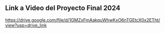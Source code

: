 ## Link a Video del Proyecto Final 2024

https://drive.google.com/file/d/1GMZxFmAakquWhwKxO6nTGEtcX0x2ETht/view?usp=drive_link
